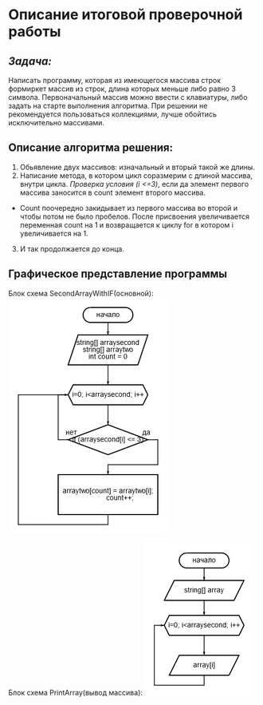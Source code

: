 # Описание итоговой проверочной работы #
## _Задача:_ ## 
Написать программу, которая из имеющегося массива строк формиркет массив из строк, длина которых меньше либо равно 3 символа. 
Первоначальный массив можно ввести с клавиатуры, либо задать на старте выполнения алгоритма. 
При решении не рекомендуется пользоваться коллекциями, лучше обойтись исключительно массивами.

## Описание алгоритма решения: ##
1) Обьявление двух массивов: изначальный и вторый такой же длины.
2) Написание метода, в котором цикл соразмерим с длиной массива, внутри цикла. *Проверка условия (i <=3)*, если да элемент первого массива заносится в count элемент второго массива. 
- Count поочередно закидывает из первого массива во второй и чтобы потом не было пробелов. После присвоения увеличивается переменная count на 1 и возвращается к циклу for в котором i увеличивается на 1.
3) И так продолжается до конца.

## Графическое представление программы
Блок схема SecondArrayWithIF(основной):
![Блок схема SecondArrayWithIF](/%D0%91%D0%BB%D0%BE%D0%BA%20%D1%81%D1%85%D0%B5%D0%BC%D0%B0%20%D0%BC%D0%B5%D1%82%D0%BE%D0%B4%D0%B0%20SecondArrayWithIF.png)

Блок схема PrintArray(вывод массива):
![Блок схема PrintArray](/%D0%91%D0%BB%D0%BE%D0%BA%20%D1%81%D1%85%D0%B5%D0%BC%D0%B0%20PrintArray.png)
